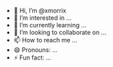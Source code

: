 - 👋 Hi, I’m @xmorrix
- 👀 I’m interested in ...
- 🌱 I’m currently learning ...
- 💞️ I’m looking to collaborate on ...
- 📫 How to reach me ...
- 😄 Pronouns: ...
- ⚡ Fun fact: ...

<!---
xmorrix/xmorrix is a ✨ special ✨ repository because its `README.md` (this file) appears on your GitHub profile.
You can click the Preview link to take a look at your changes.
--->
